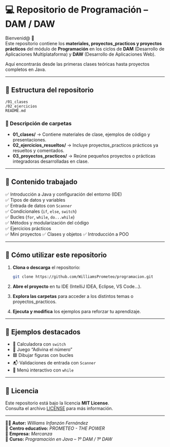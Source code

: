 # 💻 Repositorio de Programación – DAM / DAW

Bienvenid@ 👋  
Este repositorio contiene los **materiales, proyectos_practicos y proyectos prácticos** del módulo de **Programación** en los ciclos de **DAM** (Desarrollo de Aplicaciones Multiplataforma) y **DAW** (Desarrollo de Aplicaciones Web).  

Aquí encontrarás desde las primeras clases teóricas hasta proyectos completos en Java.

---

## 📁 Estructura del repositorio

```
/01_clases
/02_ejercicios
README.md
```

### 🔹 Descripción de carpetas

- **01_clases/** → Contiene materiales de clase, ejemplos de código y presentaciones.  
- **02_ejercicios_resueltos/** → Incluye proyectos_practicos prácticos ya resueltos y comentados.  
- **03_proyectos_practicos/** → Reúne pequeños proyectos o prácticas integradoras desarrolladas en clase.

---

## 🧩 Contenido trabajado

✅ Introducción a Java y configuración del entorno (IDE)  
✅ Tipos de datos y variables  
✅ Entrada de datos con `Scanner`  
✅ Condicionales (`if`, `else`, `switch`)  
✅ Bucles (`for`, `while`, `do...while`)  
✅ Métodos y modularización del código  
✅ Ejercicios prácticos  
✅ Mini proyectos
✅ Clases y objetos
✅ Introducción a POO

---

## 🚀 Cómo utilizar este repositorio

1. **Clona o descarga** el repositorio:
   ```bash
   git clone https://github.com/WilliamsPrometeo/programacion.git
   ```

2. **Abre el proyecto** en tu IDE (IntelliJ IDEA, Eclipse, VS Code…).  
3. **Explora las carpetas** para acceder a los distintos temas o proyectos_practicos.  
4. **Ejecuta y modifica** los ejemplos para reforzar tu aprendizaje.

---

## 🧠 Ejemplos destacados

- 🔢 Calculadora con `switch`  
- 🎲 Juego “Adivina el número”
- 🟪 Dibujar figuras con bucles
- 📬 Validaciones de entrada con `Scanner`  
- 🧮 Menú interactivo con `while`

---

## 🧾 Licencia

Este repositorio está bajo la licencia **MIT License**.  
Consulta el archivo [LICENSE](LICENSE) para más información.

---

👨‍🏫 **Autor:** *Williams Infanzón Fernández*  
🏫 **Centro educativo:** *PROMETEO - THE POWER*  
🏢 **Empresa:** *Mercanza*  
📅 **Curso:** *Programación en Java – 1º DAM / 1º DAW*
